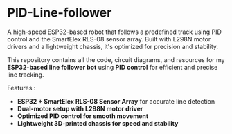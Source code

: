 # PID-Line-follower
A high-speed ESP32-based robot that follows a predefined track using PID control and the SmartElex RLS-08 sensor array. Built with L298N motor drivers and a lightweight chassis, it's optimized for precision and stability.

This repository contains all the code, circuit diagrams, and resources for my **ESP32-based line follower bot** using **PID control** for efficient and precise line tracking.  

Features :
- **ESP32 + SmartElex RLS-08 Sensor Array** for accurate line detection  
- **Dual-motor setup with L298N motor driver**  
- **Optimized PID control for smooth movement**  
- **Lightweight 3D-printed chassis for speed and stability**  
